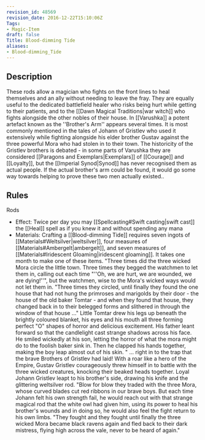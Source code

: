 ```yaml
---
revision_id: 48569
revision_date: 2016-12-22T15:10:06Z
Tags:
- Magic-Item
draft: false
Title: Blood-dimming Tide
aliases:
- Blood-dimming_Tide
---
```

## Description
These rods allow a magician who fights on the front lines to heal themselves and an ally without needing to leave the fray. They are equally useful to the dedicated battlefield healer who risks being hurt while getting to their patients, and to the [[Dawn Magical Traditions|war witch]] who fights alongside the other nobles of their house.
In [[Varushka]] a potent artefact known as the ''Brother's Arm'' appears several times. It is most commonly mentioned in the tales of Johann of Gristlev who used it extensively while fighting alongside his elder brother Gustav against the three powerful Mora who had stolen in to their town. The historicity of the Gristlev brothers is debated - in some parts of Varushka they are considered [[Paragons and Exemplars|Exemplars]] of [[Courage]] and [[Loyalty]], but the [[Imperial Synod|Synod]] has never recognised them as actual people. If the actual brother's arm could be found, it would go some way towards helping to prove these two men actually existed..
## Rules
Rods
* Effect: Twice per day you may [[Spellcasting#Swift casting|swift cast]] the [[Heal]] spell as if you knew it and without spending any mana
* Materials: Crafting a [[Blood-dimming Tide]] requires seven ingots of [[Materials#Weltsilver|weltsilver]], four measures of [[Materials#Ambergelt|ambergelt]], and seven measures of [[Materials#Iridescent Gloaming|iridescent gloaming]]. It takes one month to make one of these items.
"Three times did the three wicked Mora circle the little town. Three times they begged the watchmen to let them in, calling out each time "''Oh, we are hurt, we are wounded, we are dying!''", but the watchmen, wise to the Mora's wicked ways would not let them in.
"Three times they circled, until finally they found the one house that had not hung the primroses and marigolds by their door - the house of the old baker Tomtar - and when they found that house, they changed back in to their belegged forms and slithered in through the window of that house ..."
Little Tomtar drew his legs up beneath the brightly coloured blanket, his eyes and his mouth all three forming perfect "O" shapes of horror and delicious excitement. His father leant forward so that the candlelight cast strange shadows across his face. He smiled wickedly at his son, letting the horror of what the mora might do to the foolish baker sink in. Then he clapped his hands together, making the boy leap almost out of his skin.
" ... right in to the trap that the brave Brothers of Gristlev had laid! With a roar like a hero of the Empire, Gustav Gristlev courageously threw himself in to battle with the three wicked creatures, knocking their beaked heads together. Loyal Johann Gristlev leapt to his brother's side, drawing his knife and the glittering weltsilver rod. 
"Blow for blow they traded with the three Mora, whose curved blades cut red ribbons in our brave boys. But each time Johann felt his own strength fail, he would reach out with that strange magical rod that the white owl had given him, using its power to heal his brother's wounds and in doing so, he would also feel the fight return to his own limbs. 
"They fought and they fought until finally the three wicked Mora became black ravens again and fled back to their dark mistress, flying high across the vale, never to be heard of again."